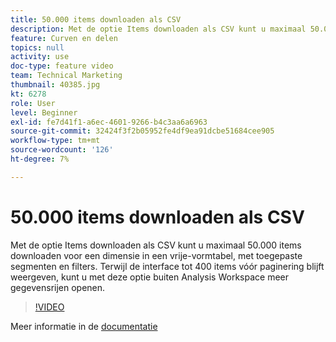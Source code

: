 ```yaml
---
title: 50.000 items downloaden als CSV
description: Met de optie Items downloaden als CSV kunt u maximaal 50.000 items downloaden voor een dimensie in een vrije-vormtabel, met toegepaste segmenten en filters. Terwijl de interface tot 400 items vóór paginering blijft weergeven, kunt u met deze optie buiten Analysis Workspace meer gegevensrijen openen.
feature: Curven en delen
topics: null
activity: use
doc-type: feature video
team: Technical Marketing
thumbnail: 40385.jpg
kt: 6278
role: User
level: Beginner
exl-id: fe7d41f1-a6ec-4601-9266-b4c3aa6a6963
source-git-commit: 32424f3f2b05952fe4df9ea91dcbe51684cee905
workflow-type: tm+mt
source-wordcount: '126'
ht-degree: 7%

---
```


# 50.000 items downloaden als CSV

Met de optie Items downloaden als CSV kunt u maximaal 50.000 items downloaden voor een dimensie in een vrije-vormtabel, met toegepaste segmenten en filters. Terwijl de interface tot 400 items vóór paginering blijft weergeven, kunt u met deze optie buiten Analysis Workspace meer gegevensrijen openen.

>[!VIDEO](https://video.tv.adobe.com/v/40385/?quality=12&learn=on)

Meer informatie in de [documentatie](https://docs.adobe.com/content/help/nl-NL/analytics/analyze/analysis-workspace/curate-share/download-send.html)
